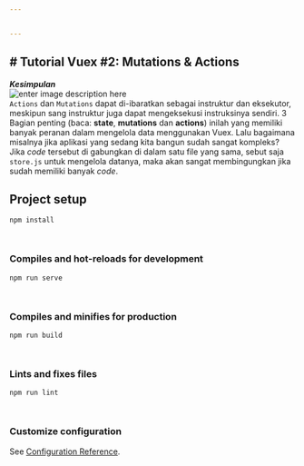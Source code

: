 ```yaml
---


---
```


<h2 id="tutorial-vuex-2-mutations--actions"># Tutorial Vuex #2: Mutations &amp; Actions</h2>
<p><em><strong>Kesimpulan</strong></em><br>
<img src="https://vuex.vuejs.org/vuex.png" alt="enter image description here"><br>
<code>Actions</code>  dan  <code>Mutations</code>  dapat di-ibaratkan sebagai instruktur dan eksekutor, meskipun sang instruktur juga dapat mengeksekusi instruksinya sendiri. 3 Bagian penting (baca:  <strong>state</strong>,  <strong>mutations</strong>  dan  <strong>actions</strong>) inilah yang memiliki banyak peranan dalam mengelola data menggunakan Vuex. Lalu bagaimana misalnya jika aplikasi yang sedang kita bangun sudah sangat kompleks? Jika  <em>code</em>  tersebut di gabungkan di dalam satu file yang sama, sebut saja  <code>store.js</code>  untuk mengelola datanya, maka akan sangat membingungkan jika sudah memiliki banyak  <em>code</em>.</p>
<h2 id="project-setup">Project setup</h2>
<pre><code>npm install

</code></pre>
<h3 id="compiles-and-hot-reloads-for-development"><a href="https://github.com/abdullahdickys/Tutorial-Vuex-1-Manajemen-State#compiles-and-hot-reloads-for-development"></a>Compiles and hot-reloads for development</h3>
<pre><code>npm run serve

</code></pre>
<h3 id="compiles-and-minifies-for-production"><a href="https://github.com/abdullahdickys/Tutorial-Vuex-1-Manajemen-State#compiles-and-minifies-for-production"></a>Compiles and minifies for production</h3>
<pre><code>npm run build

</code></pre>
<h3 id="lints-and-fixes-files"><a href="https://github.com/abdullahdickys/Tutorial-Vuex-1-Manajemen-State#lints-and-fixes-files"></a>Lints and fixes files</h3>
<pre><code>npm run lint

</code></pre>
<h3 id="customize-configuration"><a href="https://github.com/abdullahdickys/Tutorial-Vuex-1-Manajemen-State#customize-configuration"></a>Customize configuration</h3>
<p>See  <a href="https://cli.vuejs.org/config/">Configuration Reference</a>.</p>

